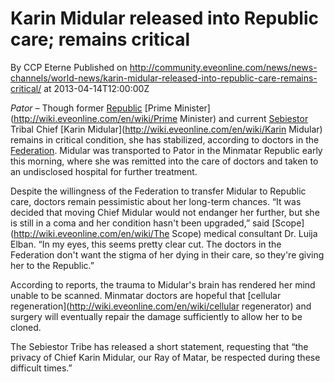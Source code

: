 # Karin Midular released into Republic care; remains critical
By CCP Eterne
Published on http://community.eveonline.com/news/news-channels/world-news/karin-midular-released-into-republic-care-remains-critical/ at 2013-04-14T12:00:00Z

_Pator –_ Though former [Republic](http://wiki.eveonline.com/en/wiki/Minmatar) [Prime Minister](http://wiki.eveonline.com/en/wiki/Prime Minister) and current [Sebiestor](http://wiki.eveonline.com/en/wiki/Sebiestor) Tribal Chief [Karin Midular](http://wiki.eveonline.com/en/wiki/Karin Midular) remains in critical condition, she has stabilized, according to doctors in the [Federation](http://wiki.eveonline.com/en/wiki/Gallente). Midular was transported to Pator in the Minmatar Republic early this morning, where she was remitted into the care of doctors and taken to an undisclosed hospital for further treatment.

Despite the willingness of the Federation to transfer Midular to Republic care, doctors remain pessimistic about her long-term chances. “It was decided that moving Chief Midular would not endanger her further, but she is still in a coma and her condition hasn't been upgraded,” said [Scope](http://wiki.eveonline.com/en/wiki/The Scope) medical consultant Dr. Luija Elban. “In my eyes, this seems pretty clear cut. The doctors in the Federation don't want the stigma of her dying in their care, so they're giving her to the Republic.”

According to reports, the trauma to Midular's brain has rendered her mind unable to be scanned. Minmatar doctors are hopeful that [cellular regeneration](http://wiki.eveonline.com/en/wiki/cellular regenerator) and surgery will eventually repair the damage sufficiently to allow her to be cloned.

The Sebiestor Tribe has released a short statement, requesting that “the privacy of Chief Karin Midular, our Ray of Matar, be respected during these difficult times.”

